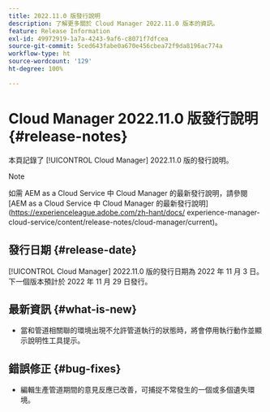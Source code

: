 ```yaml
---
title: 2022.11.0 版發行說明
description: 了解更多關於 Cloud Manager 2022.11.0 版本的資訊。
feature: Release Information
exl-id: 49972919-1a7a-4243-9af6-c8071f7dfcea
source-git-commit: 5ced643fabe0a670e456cbea72f9da8196ac774a
workflow-type: ht
source-wordcount: '129'
ht-degree: 100%

---
```


# Cloud Manager 2022.11.0 版發行說明 {#release-notes}

本頁記錄了 [!UICONTROL Cloud Manager] 2022.11.0 版的發行說明。

>[!NOTE]
>
>如需 AEM as a Cloud Service 中 Cloud Manager 的最新發行說明，請參閱 [AEM as a Cloud Service 中 Cloud Manager 的最新發行說明](https://experienceleague.adobe.com/zh-hant/docs/ experience-manager-cloud-service/content/release-notes/cloud-manager/current)。

## 發行日期 {#release-date}

[!UICONTROL Cloud Manager] 2022.11.0 版的發行日期為 2022 年 11 月 3 日。下一個版本預計於 2022 年 11 月 29 日發行。

## 最新資訊 {#what-is-new}

* 當和管道相關聯的環境出現不允許管道執行的狀態時，將會停用執行動作並顯示說明性工具提示。

## 錯誤修正 {#bug-fixes}

* 編輯生產管道期間的意見反應已改善，可捕捉不常發生的一個或多個遺失環境。

